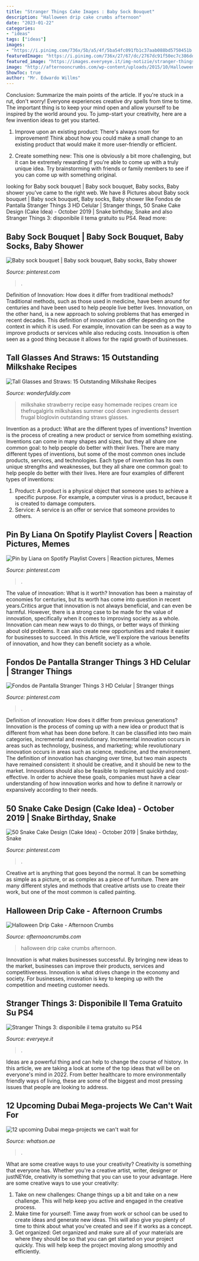 ```yaml
---
title: "Stranger Things Cake Images : Baby Sock Bouquet"
description: "Halloween drip cake crumbs afternoon"
date: "2023-01-22"
categories:
- "ideas"
tags: ["ideas"]
images:
- "https://i.pinimg.com/736x/5b/a5/4f/5ba54fc091fb1c37aab088bd5750451b.jpg"
featuredImage: "https://i.pinimg.com/736x/27/67/dc/2767dc91f50ec7c386dd9b1b743bd636.jpg"
featured_image: "https://images.everyeye.it/img-notizie/stranger-things-3-disponibile-tema-gratuito-ps4-v4-386354.jpg"
image: "http://afternooncrumbs.com/wp-content/uploads/2015/10/Halloween_Drip_Afternoon_Crumbs_06.jpg"
ShowToc: true
author: "Mr. Edwardo Willms"
---
```



Conclusion: Summarize the main points of the article.
If you're stuck in a rut, don't worry! Everyone experiences creative dry spells from time to time. The important thing is to keep your mind open and allow yourself to be inspired by the world around you. To jump-start your creativity, here are a few invention ideas to get you started.
1. Improve upon an existing product: There's always room for improvement! Think about how you could make a small change to an existing product that would make it more user-friendly or efficient.

2. Create something new: This one is obviously a bit more challenging, but it can be extremely rewarding if you're able to come up with a truly unique idea. Try brainstorming with friends or family members to see if you can come up with something original.


	

		
looking for Baby sock bouquet | Baby sock bouquet, Baby socks, Baby shower you've came to the right web. We have 8 Pictures about Baby sock bouquet | Baby sock bouquet, Baby socks, Baby shower like Fondos de Pantalla Stranger Things 3 HD Celular | Stranger things, 50 Snake Cake Design (Cake Idea) - October 2019 | Snake birthday, Snake and also Stranger Things 3: disponibile il tema gratuito su PS4. Read more:
		
    
## Baby Sock Bouquet | Baby Sock Bouquet, Baby Socks, Baby Shower

<img loading=lazy src="https://i.pinimg.com/736x/2c/bb/d8/2cbbd869b46af5daf9d02e602a7a88ba.jpg" onerror="this.onerror=null;this.src='https://tse1.mm.bing.net/th?id=OIP.EMEGGxr9u1Qf6GKqj4vW0AHaJ3&amp;pid=15.1';" alt="Baby sock bouquet | Baby sock bouquet, Baby socks, Baby shower">

_Source: pinterest.com_

>. 

	

Definition of Innovation: How does it differ from traditional methods?
Traditional methods, such as those used in medicine, have been around for centuries and have been used to help people live better lives. Innovation, on the other hand, is a new approach to solving problems that has emerged in recent decades. This definition of innovation can differ depending on the context in which it is used. For example, innovation can be seen as a way to improve products or services while also reducing costs. Innovation is often seen as a good thing because it allows for the rapid growth of businesses.

    
## Tall Glasses And Straws: 15 Outstanding Milkshake Recipes

<img loading=lazy src="https://cdn.wonderfuldiy.com/wp-content/uploads/2017/07/Strawberry-milkshake--547x1024.jpeg" onerror="this.onerror=null;this.src='https://tse2.mm.bing.net/th?id=OIP.q0bTMtfGy66lloMrLp6oVAHaN3&amp;pid=15.1';" alt="Tall Glasses and Straws: 15 Outstanding Milkshake Recipes">

_Source: wonderfuldiy.com_

>milkshake strawberry recipe easy homemade recipes cream ice thefrugalgirls milkshakes summer cool down ingredients dessert frugal bloglovin outstanding straws glasses. 

	

Invention as a product: What are the different types of inventions?
Invention is the process of creating a new product or service from something existing. Inventions can come in many shapes and sizes, but they all share one common goal: to help people do better with their lives. 
There are many different types of inventions, but some of the most common ones include products, services, and technologies. Each type of invention has its own unique strengths and weaknesses, but they all share one common goal: to help people do better with their lives. 
Here are four examples of different types of inventions: 
1) Product: A product is a physical object that someone uses to achieve a specific purpose. For example, a computer virus is a product, because it is created to damage computers. 
2) Service: A service is an offer or service that someone provides to others.

    
## Pin By Liana On Spotify Playlist Covers | Reaction Pictures, Memes

<img loading=lazy src="https://i.pinimg.com/736x/5b/a5/4f/5ba54fc091fb1c37aab088bd5750451b.jpg" onerror="this.onerror=null;this.src='https://tse2.mm.bing.net/th?id=OIP.26qvmqUEylVzJbnG3WhhvwHaJ3&amp;pid=15.1';" alt="Pin by Liana on Spotify Playlist Covers | Reaction pictures, Memes">

_Source: pinterest.com_

>. 

	

The value of innovation: What is it worth?
Innovation has been a mainstay of economies for centuries, but its worth has come into question in recent years.Critics argue that innovation is not always beneficial, and can even be harmful. However, there is a strong case to be made for the value of innovation, specifically when it comes to improving society as a whole. Innovation can mean new ways to do things, or better ways of thinking about old problems. It can also create new opportunities and make it easier for businesses to succeed. In this Article, we'll explore the various benefits of innovation, and how they can benefit society as a whole.

    
## Fondos De Pantalla Stranger Things 3 HD Celular | Stranger Things

<img loading=lazy src="https://i.pinimg.com/736x/ab/c9/f6/abc9f619a7a3381f433a9e3eb621f0cf.jpg" onerror="this.onerror=null;this.src='https://tse3.mm.bing.net/th?id=OIP.GJ-PCJSQoZggGe9ikZsytAHaPN&amp;pid=15.1';" alt="Fondos de Pantalla Stranger Things 3 HD Celular | Stranger things">

_Source: pinterest.com_

>. 

	

Definition of innovation: How does it differ from previous generations?
Innovation is the process of coming up with a new idea or product that is different from what has been done before. It can be classified into two main categories, incremental and revolutionary. Incremental innovation occurs in areas such as technology, business, and marketing; while revolutionary innovation occurs in areas such as science, medicine, and the environment. 
The definition of innovation has changing over time, but two main aspects have remained consistent: it should be creative, and it should be new to the market. Innovations should also be feasible to implement quickly and cost-effective. In order to achieve these goals, companies must have a clear understanding of how innovation works and how to define it narrowly or expansively according to their needs.

    
## 50 Snake Cake Design (Cake Idea) - October 2019 | Snake Birthday, Snake

<img loading=lazy src="https://i.pinimg.com/736x/27/67/dc/2767dc91f50ec7c386dd9b1b743bd636.jpg" onerror="this.onerror=null;this.src='https://tse3.mm.bing.net/th?id=OIP.sJsnhf5CgJK7PcqLlBuCZAHaKg&amp;pid=15.1';" alt="50 Snake Cake Design (Cake Idea) - October 2019 | Snake birthday, Snake">

_Source: pinterest.com_

>. 

	

Creative art is anything that goes beyond the normal. It can be something as simple as a picture, or as complex as a piece of furniture. There are many different styles and methods that creative artists use to create their work, but one of the most common is called painting.

    
## Halloween Drip Cake - Afternoon Crumbs

<img loading=lazy src="http://afternooncrumbs.com/wp-content/uploads/2015/10/Halloween_Drip_Afternoon_Crumbs_06.jpg" onerror="this.onerror=null;this.src='https://tse2.mm.bing.net/th?id=OIP.0ThnzVHBCkejjhhylBJGVAHaLG&amp;pid=15.1';" alt="Halloween Drip Cake - Afternoon Crumbs">

_Source: afternooncrumbs.com_

>halloween drip cake crumbs afternoon. 

	

Innovation is what makes businesses successful. By bringing new ideas to the market, businesses can improve their products, services and competitiveness. Innovation is what drives change in the economy and society. For businesses, innovation is key to keeping up with the competition and meeting customer needs.

    
## Stranger Things 3: Disponibile Il Tema Gratuito Su PS4

<img loading=lazy src="https://images.everyeye.it/img-notizie/stranger-things-3-disponibile-tema-gratuito-ps4-v4-386354.jpg" onerror="this.onerror=null;this.src='https://tse2.mm.bing.net/th?id=OIP.O4UULirE6FwIxsx45T_1rgHaEK&amp;pid=15.1';" alt="Stranger Things 3: disponibile il tema gratuito su PS4">

_Source: everyeye.it_

>. 

	

Ideas are a powerful thing and can help to change the course of history. In this article, we are taking a look at some of the top ideas that will be on everyone's mind in 2022. From better healthcare to more environmentally friendly ways of living, these are some of the biggest and most pressing issues that people are looking to address.

    
## 12 Upcoming Dubai Mega-projects We Can&#039;t Wait For

<img loading=lazy src="https://whatson.ae/wp-content/uploads/2021/01/dubai-mega-projects-2021-facebook.jpg" onerror="this.onerror=null;this.src='https://tse3.mm.bing.net/th?id=OIP.8LI5qk8KMO-P51iw4_j6LgHaD3&amp;pid=15.1';" alt="12 upcoming Dubai mega-projects we can&#039;t wait for">

_Source: whatson.ae_

>. 

	

What are some creative ways to use your creativity?
Creativity is something that everyone has. Whether you're a creative artist, writer, designer or justNEYde, creativity is something that you can use to your advantage. Here are some creative ways to use your creativity: 
1. Take on new challenges: Change things up a bit and take on a new challenge. This will help keep you active and engaged in the creative process. 
2. Make time for yourself: Time away from work or school can be used to create ideas and generate new ideas. This will also give you plenty of time to think about what you've created and see if it works as a concept. 
3. Get organized: Get organized and make sure all of your materials are where they should be so that you can get started on your project quickly. This will help keep the project moving along smoothly and efficiently. 

